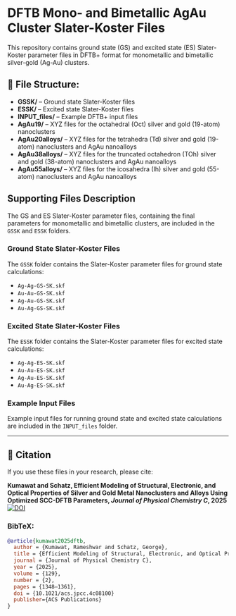# DFTB Mono- and Bimetallic AgAu Cluster Slater-Koster Files

This repository contains ground state (GS) and excited state (ES) Slater-Koster parameter files in DFTB+ format for monometallic and bimetallic silver-gold (Ag-Au) clusters.

## 📁 File Structure:
- **GSSK/** – Ground state Slater-Koster files
- **ESSK/** – Excited state Slater-Koster files
- **INPUT_files/** – Example DFTB+ input files
- **AgAu19/** – XYZ files for the octahedral (Oct) silver and gold (19-atom) nanoclusters
- **AgAu20alloys/** – XYZ files for the tetrahedra (Td) silver and gold (19-atom) nanoclusters and AgAu nanoalloys
- **AgAu38alloys/** – XYZ files for the truncated octahedron (TOh) silver and gold (38-atom) nanoclusters and AgAu nanoalloys
- **AgAu55alloys/** – XYZ files for the icosahedra (Ih) silver and gold (55-atom) nanoclusters and AgAu nanoalloys

## Supporting Files Description

The GS and ES Slater-Koster parameter files, containing the final parameters for monometallic and bimetallic clusters, are included in the `GSSK` and `ESSK` folders.

### Ground State Slater-Koster Files
The `GSSK` folder contains the Slater-Koster parameter files for ground state calculations:

- `Ag-Ag-GS-SK.skf`
- `Au-Au-GS-SK.skf`
- `Ag-Au-GS-SK.skf`
- `Au-Ag-GS-SK.skf`

### Excited State Slater-Koster Files
The `ESSK` folder contains the Slater-Koster parameter files for excited state calculations:

- `Ag-Ag-ES-SK.skf`
- `Au-Au-ES-SK.skf`
- `Ag-Au-ES-SK.skf`
- `Au-Ag-ES-SK.skf`

### Example Input Files
Example input files for running ground state and excited state calculations are included in the `INPUT_files` folder.

---


## 📖 Citation
If you use these files in your research, please cite:

**Kumawat and Schatz, Efficient Modeling of Structural, Electronic, and Optical Properties of Silver and Gold Metal Nanoclusters and Alloys Using Optimized SCC-DFTB Parameters, *Journal of Physical Chemistry C*, 2025**  
[![DOI](https://zenodo.org/badge/DOI/10.1021/acs.jpcc.4c08100.svg)](https://doi.org/10.1021/acs.jpcc.4c08100)

### BibTeX:
```bibtex
@article{kumawat2025dftb,
  author = {Kumawat, Rameshwar and Schatz, George},
  title = {Efficient Modeling of Structural, Electronic, and Optical Properties of Silver and Gold Metal Nanoclusters and Alloys Using Optimized SCC-DFTB Parameters},
  journal = {Journal of Physical Chemistry C},
  year = {2025},
  volume = {129},
  number = {2},
  pages = {1348–1361},
  doi = {10.1021/acs.jpcc.4c08100}
  publisher={ACS Publications}
}
